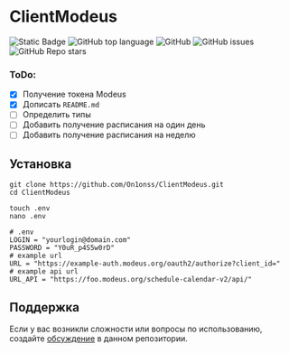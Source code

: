# ClientModeus

<!--Блок информации о репозитории в бейджах-->
![Static Badge](https://img.shields.io/badge/On1onss-ClientModeus-ClientModeus)
![GitHub top language](https://img.shields.io/github/languages/top/On1onss/ClientModeus)
![GitHub](https://img.shields.io/github/license/On1onss/ClientModeus)
![GitHub issues](https://img.shields.io/github/issues/On1onss/ClientModeus)
![GitHub Repo stars](https://img.shields.io/github/stars/On1onss/ClientModeus)

### ToDo:
- [x] Получение токена Modeus
- [x] Дописать `README.md`
- [ ] Определить типы
- [ ] Добавить получение расписания на один день
- [ ] Добавить получение расписания на неделю

<!--Установка-->
## Установка

```Shell
git clone https://github.com/On1onss/ClientModeus.git
cd ClientModeus

touch .env
nano .env
```

```Shell
# .env
LOGIN = "yourlogin@domain.com"
PASSWORD = "Y0uR_p4S5w0rD"
# example url
URL = "https://example-auth.modeus.org/oauth2/authorize?client_id="
# example api url
URL_API = "https://foo.modeus.org/schedule-calendar-v2/api/"
```

<!--Поддержка-->
## Поддержка
Если у вас возникли сложности или вопросы по использованию, создайте 
[обсуждение](https://github.com/On1onss/ClientModeus/issues/new/choose) в данном репозитории.



